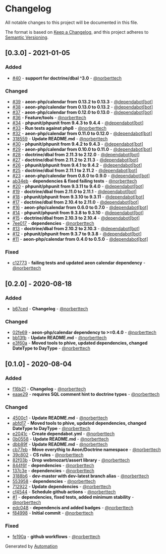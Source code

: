 # Changelog

All notable changes to this project will be documented in this file.

The format is based on [Keep a Changelog](https://keepachangelog.com/en/1.0.0/),
and this project adheres to [Semantic Versioning](https://semver.org/spec/v2.0.0.html).

## [0.3.0] - 2021-01-05

### Added
  - [#40](https://github.com/aeon-php/calendar-doctrine/pull/40) - **support for doctrine/dbal ^3.0** - [@norberttech](https://github.com/norberttech)

### Changed
  - [#39](https://github.com/aeon-php/calendar-doctrine/pull/39) - **aeon-php/calendar from 0.13.2 to 0.13.3** - [@dependabot[bot]](https://github.com/apps/dependabot)
  - [#38](https://github.com/aeon-php/calendar-doctrine/pull/38) - **aeon-php/calendar from 0.13.0 to 0.13.2** - [@dependabot[bot]](https://github.com/apps/dependabot)
  - [#37](https://github.com/aeon-php/calendar-doctrine/pull/37) - **aeon-php/calendar from 0.12.0 to 0.13.0** - [@dependabot[bot]](https://github.com/apps/dependabot)
  - [#36](https://github.com/aeon-php/calendar-doctrine/pull/36) - **Feature/tools** - [@norberttech](https://github.com/norberttech)
  - [#34](https://github.com/aeon-php/calendar-doctrine/pull/34) - **phpunit/phpunit from 9.4.3 to 9.4.4** - [@dependabot[bot]](https://github.com/apps/dependabot)
  - [#33](https://github.com/aeon-php/calendar-doctrine/pull/33) - **Run tests against php8** - [@norberttech](https://github.com/norberttech)
  - [#32](https://github.com/aeon-php/calendar-doctrine/pull/32) - **aeon-php/calendar from 0.11.0 to 0.12.0** - [@dependabot[bot]](https://github.com/apps/dependabot)
  - [318559](https://github.com/aeon-php/calendar-doctrine/commit/318559df993d1e9792a3d3297a9d7de3cead2a12) - **Update README.md** - [@norberttech](https://github.com/norberttech)
  - [#30](https://github.com/aeon-php/calendar-doctrine/pull/30) - **phpunit/phpunit from 9.4.2 to 9.4.3** - [@dependabot[bot]](https://github.com/apps/dependabot)
  - [#29](https://github.com/aeon-php/calendar-doctrine/pull/29) - **aeon-php/calendar from 0.10.0 to 0.11.0** - [@dependabot[bot]](https://github.com/apps/dependabot)
  - [#28](https://github.com/aeon-php/calendar-doctrine/pull/28) - **doctrine/dbal from 2.11.3 to 2.12.0** - [@dependabot[bot]](https://github.com/apps/dependabot)
  - [#27](https://github.com/aeon-php/calendar-doctrine/pull/27) - **doctrine/dbal from 2.11.2 to 2.11.3** - [@dependabot[bot]](https://github.com/apps/dependabot)
  - [#26](https://github.com/aeon-php/calendar-doctrine/pull/26) - **phpunit/phpunit from 9.4.1 to 9.4.2** - [@dependabot[bot]](https://github.com/apps/dependabot)
  - [#25](https://github.com/aeon-php/calendar-doctrine/pull/25) - **doctrine/dbal from 2.11.1 to 2.11.2** - [@dependabot[bot]](https://github.com/apps/dependabot)
  - [#23](https://github.com/aeon-php/calendar-doctrine/pull/23) - **aeon-php/calendar from 0.8.0 to 0.9.0** - [@dependabot[bot]](https://github.com/apps/dependabot)
  - [ab34eb](https://github.com/aeon-php/calendar-doctrine/commit/ab34eb2080fa2b735c641993508e36c5a83e649d) - **dependencies &amp; fixed failing tests** - [@norberttech](https://github.com/norberttech)
  - [#20](https://github.com/aeon-php/calendar-doctrine/pull/20) - **phpunit/phpunit from 9.3.11 to 9.4.0** - [@dependabot[bot]](https://github.com/apps/dependabot)
  - [#19](https://github.com/aeon-php/calendar-doctrine/pull/19) - **doctrine/dbal from 2.11.0 to 2.11.1** - [@dependabot[bot]](https://github.com/apps/dependabot)
  - [#18](https://github.com/aeon-php/calendar-doctrine/pull/18) - **phpunit/phpunit from 9.3.10 to 9.3.11** - [@dependabot[bot]](https://github.com/apps/dependabot)
  - [#17](https://github.com/aeon-php/calendar-doctrine/pull/17) - **doctrine/dbal from 2.10.4 to 2.11.0** - [@dependabot[bot]](https://github.com/apps/dependabot)
  - [#16](https://github.com/aeon-php/calendar-doctrine/pull/16) - **aeon-php/calendar from 0.6.0 to 0.7.0** - [@dependabot[bot]](https://github.com/apps/dependabot)
  - [#14](https://github.com/aeon-php/calendar-doctrine/pull/14) - **phpunit/phpunit from 9.3.8 to 9.3.10** - [@dependabot[bot]](https://github.com/apps/dependabot)
  - [#15](https://github.com/aeon-php/calendar-doctrine/pull/15) - **doctrine/dbal from 2.10.3 to 2.10.4** - [@dependabot[bot]](https://github.com/apps/dependabot)
  - [7ee017](https://github.com/aeon-php/calendar-doctrine/commit/7ee0173aad3e93c05f0a66c4fcaff814954b5ba5) - **dependencies** - [@norberttech](https://github.com/norberttech)
  - [#13](https://github.com/aeon-php/calendar-doctrine/pull/13) - **doctrine/dbal from 2.10.2 to 2.10.3** - [@dependabot[bot]](https://github.com/apps/dependabot)
  - [#12](https://github.com/aeon-php/calendar-doctrine/pull/12) - **phpunit/phpunit from 9.3.7 to 9.3.8** - [@dependabot[bot]](https://github.com/apps/dependabot)
  - [#11](https://github.com/aeon-php/calendar-doctrine/pull/11) - **aeon-php/calendar from 0.4.0 to 0.5.0** - [@dependabot[bot]](https://github.com/apps/dependabot)

### Fixed
  - [c12773](https://github.com/aeon-php/calendar-doctrine/commit/c1277322ae426f1ba5fa16dadc424770d3d28f27) - **failing tests and updated aeon calendar dependency** - [@norberttech](https://github.com/norberttech)

## [0.2.0] - 2020-08-18

### Added
  - [b67ced](https://github.com/aeon-php/calendar-doctrine/commit/b67ced84117587bcac6f4afe7b68075cf8694f1a) - **Changelog** - [@norberttech](https://github.com/norberttech)

### Changed
  - [02fe69](https://github.com/aeon-php/calendar-doctrine/commit/02fe690d89a995b215db406806ed435a22273906) - **aeon-php/calendar dependency to &gt;=0.4.0** - [@norberttech](https://github.com/norberttech)
  - [bb13fb](https://github.com/aeon-php/calendar-doctrine/commit/bb13fbbe879d6cfb277927f96983cd25a570ef65) - **Update README.md** - [@norberttech](https://github.com/norberttech)
  - [e3f60a](https://github.com/aeon-php/calendar-doctrine/commit/e3f60a3b7be78b800c75adac7438bf2e667b97da) - **Moved tools to phive, updated dependencies, changed DateType to DayType** - [@norberttech](https://github.com/norberttech)

## [0.1.0] - 2020-08-04

### Added
  - [f16b21](https://github.com/aeon-php/calendar-doctrine/commit/f16b2188528972bca985e32105d9811dce30bb05) - **Changelog** - [@norberttech](https://github.com/norberttech)
  - [eaae29](https://github.com/aeon-php/calendar-doctrine/commit/eaae296ce779812d6d1c655ab5ccca85f0a98180) - **requires SQL comment hint to doctrine types** - [@norberttech](https://github.com/norberttech)

### Changed
  - [4500c1](https://github.com/aeon-php/calendar-doctrine/commit/4500c1f4e9b4eabcf442c5de1ef6e6b634eb1167) - **Update README.md** - [@norberttech](https://github.com/norberttech)
  - [abfd17](https://github.com/aeon-php/calendar-doctrine/commit/abfd1773235eadbef6d5fbc344256bc60a92bf6c) - **Moved tools to phive, updated dependencies, changed DateType to DayType** - [@norberttech](https://github.com/norberttech)
  - [e2041c](https://github.com/aeon-php/calendar-doctrine/commit/e2041c4d32d1d9f3b3f36cd18d206b3cdf9c376d) - **Create dependabot.yml** - [@norberttech](https://github.com/norberttech)
  - [0b0558](https://github.com/aeon-php/calendar-doctrine/commit/0b0558c0fbf908df0d3cba861b4b312abeae623b) - **Update README.md** - [@norberttech](https://github.com/norberttech)
  - [dbb89f](https://github.com/aeon-php/calendar-doctrine/commit/dbb89fc90a2e2d0a6a28163c11185ca388534348) - **Update README.md** - [@norberttech](https://github.com/norberttech)
  - [cb77eb](https://github.com/aeon-php/calendar-doctrine/commit/cb77eb602c917ad6fd07b0e909ccabbb5392e609) - **Move everythig to Aeon/Doctrine namespace** - [@norberttech](https://github.com/norberttech)
  - [39c802](https://github.com/aeon-php/calendar-doctrine/commit/39c802d572511e8c00df235053a25309453dfdb1) - **CS rules** - [@norberttech](https://github.com/norberttech)
  - [82f03b](https://github.com/aeon-php/calendar-doctrine/commit/82f03bf09657d2c272a0abeeccc413669b981ba9) - **Drop webmozart/assert library** - [@norberttech](https://github.com/norberttech)
  - [844f6f](https://github.com/aeon-php/calendar-doctrine/commit/844f6f4b98d893b18335eaf8ebc49597a2d2e390) - **dependencies** - [@norberttech](https://github.com/norberttech)
  - [137c3e](https://github.com/aeon-php/calendar-doctrine/commit/137c3ec033883cf77a593e32cca2b00dc12c79d1) - **dependencies** - [@norberttech](https://github.com/norberttech)
  - [3188b6](https://github.com/aeon-php/calendar-doctrine/commit/3188b625e9d58e62c0bcc665a400b7d995a599c4) - **dev-master with dev-latest branch alias** - [@norberttech](https://github.com/norberttech)
  - [553958](https://github.com/aeon-php/calendar-doctrine/commit/5539589204050755d6d148e837a288444a181ed8) - **dependencies** - [@norberttech](https://github.com/norberttech)
  - [712922](https://github.com/aeon-php/calendar-doctrine/commit/7129227cf7cb805dd08504ba09c21f0245febfd1) - **Update dependencies** - [@norberttech](https://github.com/norberttech)
  - [cf4544](https://github.com/aeon-php/calendar-doctrine/commit/cf4544c85b433073c64efcf08c78fc17b5f13dbf) - **Schedule github actions** - [@norberttech](https://github.com/norberttech)
  - [#1](https://github.com/aeon-php/calendar-doctrine/pull/1) - **dependencies, fixed tests, added minimum stability** - [@norberttech](https://github.com/norberttech)
  - [edc048](https://github.com/aeon-php/calendar-doctrine/commit/edc0488667080dad707962eea820b7d5aa3d7a7e) - **dependencis and added badges** - [@norberttech](https://github.com/norberttech)
  - [f84998](https://github.com/aeon-php/calendar-doctrine/commit/f84998e6a9f5587064188aca55572698efe48fa2) - **Initial commit** - [@norberttech](https://github.com/norberttech)

### Fixed
  - [fe190a](https://github.com/aeon-php/calendar-doctrine/commit/fe190ae3fca30d4b90e3f83fa98713e8ecad3d05) - **github workflows** - [@norberttech](https://github.com/norberttech)

Generated by [Automation](https://github.com/aeon-php/automation)

